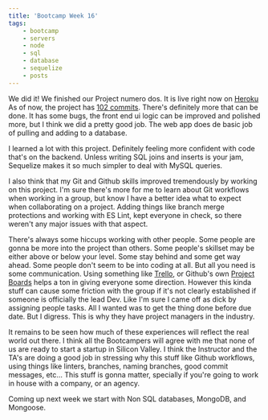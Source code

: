 ```yaml
---
title: 'Bootcamp Week 16'
tags: 
    - bootcamp
    - servers
    - node
    - sql
    - database
    - sequelize
    - posts
---
```


We did it! We finished our Project numero dos. It is live right now on [Heroku](https://sheltered-gorge-46855.herokuapp.com/) As of now, the project has [102 commits](https://github.com/yarocruz/project-2). There's definitely more that can be done. It has some bugs, the front end ui logic can be improved and polished more, but I think we did a pretty good job. The web app does de basic job of pulling and adding to a database. 

I learned a lot with this project. Definitely feeling more confident with code that's on the backend. Unless writing SQL joins and inserts is your jam, Sequelize makes it so much simpler to deal with MySQL queries. 

I also think that my Git and Github skills improved tremendously by working on this project. I'm sure there's more for me to learn about Git workflows when working in a group, but know I have a better idea what to expect when collaborating on a project. Adding things like branch merge protections and working with ES Lint, kept everyone in check, so there weren't any major issues with that aspect. 

There's always some hiccups working with other people. Some people are gonna be more into the project than others. Some people's skillset may be either above or below your level. Some stay behind and some get way ahead. Some people don't seem to be into coding at all. But all you need is some communication. Using something like [Trello](https://trello.com/), or Github's own [Project Boards](https://help.github.com/en/github/managing-your-work-on-github/about-project-boards) helps a ton in giving everyone some direction. However this kinda stuff can cause some friction with the group if it's not clearly established if someone is officially the lead Dev. Like I'm sure I came off as dick by assigning people tasks. All I wanted was to get the thing done before due date. But I digress. This is why they have project managers in the industry.

It remains to be seen how much of these experiences will reflect the real world out there. I think all the Bootcampers will agree with me that none of us are ready to start a startup in Silicon Valley. I think the Instructor and the TA's are doing a good job in stressing why this stuff like Github workflows, using things like linters, branches, naming branches, good commit messages, etc... This stuff is gonna matter, specially if you're going to work in house with a company, or an agency. 

Coming up next week we start with Non SQL databases, MongoDB, and Mongoose. 
